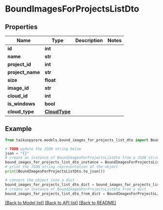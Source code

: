 # BoundImagesForProjectsListDto


## Properties

Name | Type | Description | Notes
------------ | ------------- | ------------- | -------------
**id** | **int** |  | 
**name** | **str** |  | 
**project_id** | **int** |  | 
**project_name** | **str** |  | 
**size** | **float** |  | 
**image_id** | **str** |  | 
**cloud_id** | **int** |  | 
**is_windows** | **bool** |  | 
**cloud_type** | [**CloudType**](CloudType.md) |  | 

## Example

```python
from taikunpycore.models.bound_images_for_projects_list_dto import BoundImagesForProjectsListDto

# TODO update the JSON string below
json = "{}"
# create an instance of BoundImagesForProjectsListDto from a JSON string
bound_images_for_projects_list_dto_instance = BoundImagesForProjectsListDto.from_json(json)
# print the JSON string representation of the object
print(BoundImagesForProjectsListDto.to_json())

# convert the object into a dict
bound_images_for_projects_list_dto_dict = bound_images_for_projects_list_dto_instance.to_dict()
# create an instance of BoundImagesForProjectsListDto from a dict
bound_images_for_projects_list_dto_from_dict = BoundImagesForProjectsListDto.from_dict(bound_images_for_projects_list_dto_dict)
```
[[Back to Model list]](../README.md#documentation-for-models) [[Back to API list]](../README.md#documentation-for-api-endpoints) [[Back to README]](../README.md)


